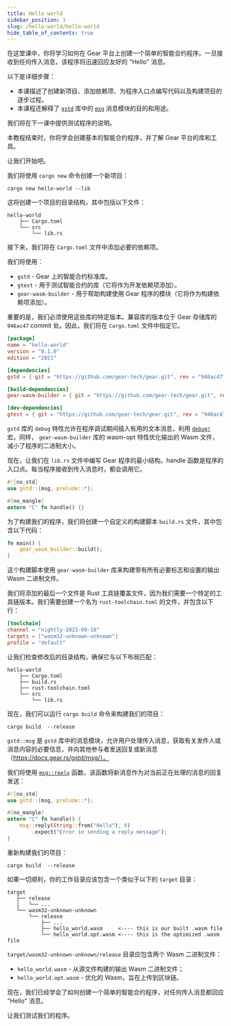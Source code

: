 ```yaml
---
title: Hello world
sidebar_position: 1
slug: /hello-world/hello-world
hide_table_of_contents: true
---
```


在这堂课中，你将学习如何在 Gear 平台上创建一个简单的智能合约程序。一旦接收到任何传入消息，该程序将迅速回应友好的 "Hello" 消息。

以下是详细步骤：

- 本课描述了创建新项目、添加依赖项、为程序入口点编写代码以及构建项目的逐步过程。
- 本课程还解释了 [`gstd`](https://docs.gear.rs/gstd/) 库中的 [`msg`](https://docs.gear.rs/gstd/msg/) 消息模块的目的和用途。

我们将在下一课中提供测试程序的说明。

本教程结束时，你将学会创建基本的智能合约程序，并了解 Gear 平台的库和工具。

让我们开始吧。

我们将使用 `cargo new` 命令创建一个新项目：

```
cargo new hello-world --lib
```

这将创建一个项目的目录结构，其中包括以下文件：

```
hello-world
    ├── Cargo.toml
    └── src
        └── lib.rs
```

接下来，我们将在 `Cargo.toml` 文件中添加必要的依赖项。

我们将使用：

- `gstd` - Gear 上的智能合约标准库。
- `gtest` - 用于测试智能合约的库（它将作为开发依赖项添加）。
- `gear-wasm-builder` - 用于帮助构建使用 Gear 程序的模块（它将作为构建依赖项添加）。

重要的是，我们必须使用这些库的特定版本。兼容库的版本位于 Gear 存储库的 `946ac47` commit 处。因此，我们将在 `Cargo.toml` 文件中指定它。

```toml title="Cargo.toml"
[package]
name = "hello-world"
version = "0.1.0"
edition = "2021"

[dependencies]
gstd = { git = "https://github.com/gear-tech/gear.git", rev = "946ac47", features = ["debug"] }

[build-dependencies]
gear-wasm-builder = { git = "https://github.com/gear-tech/gear.git", rev = "946ac47", features = ["wasm-opt"] }

[dev-dependencies]
gtest = { git = "https://github.com/gear-tech/gear.git", rev = "946ac47" }
```
`gstd` 库的 `debug` 特性允许在程序调试期间插入有用的文本消息，利用 [`debug!`](https://docs.gear.rs/gstd/macro.debug.html) 宏。同样， `gear-wasm-builder` 库的 wasm-opt 特性优化输出的 Wasm 文件，减小了程序的二进制大小。

现在，让我们在 `lib.rs` 文件中编写 Gear 程序的最小结构。handle 函数是程序的入口点。每当程序接收到传入消息时，都会调用它。

```rust title="src/lib.rs"
#![no_std]
use gstd::{msg, prelude::*};

#[no_mangle]
extern "C" fn handle() {}
```

为了构建我们的程序，我们将创建一个自定义的构建脚本 `build.rs` 文件，其中包含以下代码：

```rust title="build.rs"
fn main() {
    gear_wasm_builder::build();
}
```

这个构建脚本使用 `gear-wasm-builder` 库来构建带有所有必要标志和设置的输出 Wasm 二进制文件。

我们将添加的最后一个文件是 Rust 工具链覆盖文件，因为我们需要一个特定的工具链版本。我们需要创建一个名为 `rust-toolchain.toml` 的文件，并包含以下行：

```toml title="rust-toolchain.toml"
[toolchain]
channel = "nightly-2023-09-18"
targets = ["wasm32-unknown-unknown"]
profile = "default"
```

让我们检查修改后的目录结构，确保它与以下布局匹配：

```
hello-world
    ├── Cargo.toml
    ├── build.rs
    ├── rust-toolchain.toml
    └── src
        └── lib.rs
```

现在，我们可以运行 `cargo build` 命令来构建我们的项目：

```
cargo build  --release
```

`gstd::msg` 是 `gstd` 库中的消息模块，允许用户处理传入消息，获取有关发件人或消息内容的必要信息，并向其他参与者发送回复或新消息（https://docs.gear.rs/gstd/msg/）。

我们将使用 [`msg::reply`](https://docs.gear.rs/gstd/msg/fn.reply.html) 函数，该函数将新消息作为对当前正在处理的消息的回复发送：

```rust title="src/lib.rs"
#![no_std]
use gstd::{msg, prelude::*};

#[no_mangle]
extern "C" fn handle() {
    msg::reply(String::from("Hello"), 0)
        .expect("Error in sending a reply message");
}
```

重新构建我们的项目：

```
cargo build  --release
```

如果一切顺利，你的工作目录应该包含一个类似于以下的 `target` 目录：

```
target
   ├── release
   │   └── ...
   └── wasm32-unknown-unknown
       └── release
           ├── ...
           ├── hello_world.wasm     <---- this is our built .wasm file
           └── hello_world.opt.wasm <---- this is the optimized .wasm file
```

`target/wasm32-unknown-unknown/release` 目录应包含两个 Wasm 二进制文件：

- `hello_world.wasm` - 从源文件构建的输出 Wasm 二进制文件；
- `hello_world.opt.wasm` - 优化的 Wasm，旨在上传到区块链。

现在，我们已经学会了如何创建一个简单的智能合约程序，对任何传入消息都回应 "Hello" 消息。

让我们测试我们的程序。
